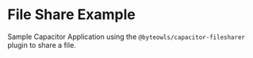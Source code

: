 # File Share Example
Sample Capacitor Application using the `@byteowls/capacitor-filesharer` plugin to share a file.